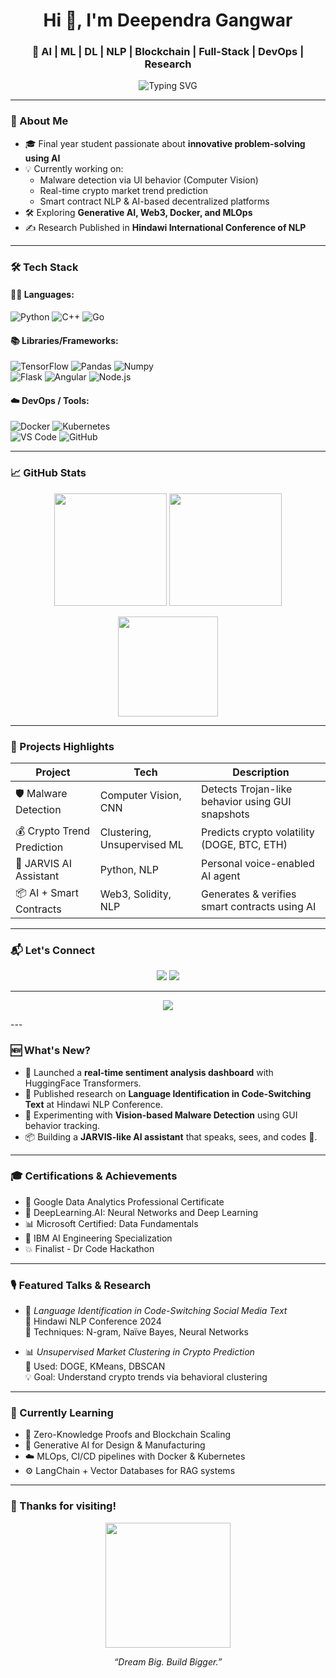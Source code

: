 <h1 align="center">Hi 👋, I'm Deependra Gangwar</h1>
<h3 align="center">🚀 AI | ML | DL | NLP | Blockchain | Full-Stack | DevOps | Research</h3>

<p align="center">
  <img src="https://readme-typing-svg.demolab.com?font=Fira+Code&size=24&pause=1000&center=true&width=435&lines=AI+Researcher+%7C+Full-Stack+Developer;Blockchain+Innovator+%7C+Data+Enthusiast;Always+Learning+%E2%9C%A8+Always+Building+%F0%9F%9A%80" alt="Typing SVG" />
</p>

---

### 🧠 About Me

- 🎓 Final year student passionate about **innovative problem-solving using AI**
- 💡 Currently working on:
  - Malware detection via UI behavior (Computer Vision)
  - Real-time crypto market trend prediction
  - Smart contract NLP & AI-based decentralized platforms
- 🛠️ Exploring **Generative AI, Web3, Docker, and MLOps**
- ✍️ Research Published in **Hindawi International Conference of NLP**

---

### 🛠️ Tech Stack

#### 👨‍💻 Languages:
![Python](https://img.shields.io/badge/-Python-000?&logo=Python) ![C++](https://img.shields.io/badge/-C++-000?&logo=C%2B%2B) ![Go](https://img.shields.io/badge/-Go-000?&logo=Go)

#### 📚 Libraries/Frameworks:
![TensorFlow](https://img.shields.io/badge/-TensorFlow-000?&logo=TensorFlow) ![Pandas](https://img.shields.io/badge/-Pandas-000?&logo=pandas) ![Numpy](https://img.shields.io/badge/-NumPy-000?&logo=numpy)  
![Flask](https://img.shields.io/badge/-Flask-000?&logo=flask) ![Angular](https://img.shields.io/badge/-Angular-000?&logo=angular) ![Node.js](https://img.shields.io/badge/-Node.js-000?&logo=node.js)

#### ☁️ DevOps / Tools:
![Docker](https://img.shields.io/badge/-Docker-000?&logo=docker) ![Kubernetes](https://img.shields.io/badge/-Kubernetes-000?&logo=kubernetes)  
![VS Code](https://img.shields.io/badge/-VS%20Code-000?&logo=visual-studio-code) ![GitHub](https://img.shields.io/badge/-GitHub-000?&logo=github)

---

### 📈 GitHub Stats

<p align="center">
  <img src="https://github-readme-stats.vercel.app/api?username=DeepuML&show_icons=true&theme=tokyonight" height="180"/>
  <img src="https://github-readme-stats.vercel.app/api/top-langs/?username=DeepuML&layout=compact&theme=tokyonight" height="180"/>
</p>

<p align="center">
  <img src="https://streak-stats.demolab.com?user=DeepuML&theme=tokyonight" height="160"/>
</p>

---

### 🚀 Projects Highlights

| Project | Tech | Description |
|--------|------|-------------|
| 🛡️ Malware Detection | Computer Vision, CNN | Detects Trojan-like behavior using GUI snapshots |
| 💰 Crypto Trend Prediction | Clustering, Unsupervised ML | Predicts crypto volatility (DOGE, BTC, ETH) |
| 🤖 JARVIS AI Assistant | Python, NLP | Personal voice-enabled AI agent |
| 📦 AI + Smart Contracts | Web3, Solidity, NLP | Generates & verifies smart contracts using AI |

---

### 📬 Let's Connect

<p align="center">
  <a href="mailto:deependragangwar.dev@gmail.com"><img src="https://img.shields.io/badge/Gmail-%2312100E.svg?style=for-the-badge&logo=Gmail&logoColor=white"/></a>
  <a href="https://www.linkedin.com/in/deependra-gangwar/"><img src="https://img.shields.io/badge/LinkedIn-%230077B5.svg?style=for-the-badge&logo=LinkedIn&logoColor=white"/></a>
</p>

---

<p align="center">
  <img src="https://quotes-github-readme.vercel.app/api?type=horizontal&theme=tokyonight" />
</p>
---

### 🆕 What's New?

- 🚀 Launched a **real-time sentiment analysis dashboard** with HuggingFace Transformers.
- 🧠 Published research on **Language Identification in Code-Switching Text** at Hindawi NLP Conference.
- 🧪 Experimenting with **Vision-based Malware Detection** using GUI behavior tracking.
- 📦 Building a **JARVIS-like AI assistant** that speaks, sees, and codes 🤖.

---

### 🎓 Certifications & Achievements

- 🥇 Google Data Analytics Professional Certificate  
- 🧠 DeepLearning.AI: Neural Networks and Deep Learning  
- 📊 Microsoft Certified: Data Fundamentals  
- 🧬 IBM AI Engineering Specialization  
- 💥 Finalist - Dr Code Hackathon 

---

### 🎙️ Featured Talks & Research

- 🧾 *Language Identification in Code-Switching Social Media Text*  
  📍 Hindawi NLP Conference 2024  
  📄 Techniques: N-gram, Naïve Bayes, Neural Networks

- 📊 *Unsupervised Market Clustering in Crypto Prediction*  
  🧪 Used: DOGE, KMeans, DBSCAN  
  💡 Goal: Understand crypto trends via behavioral clustering

---

### 🌱 Currently Learning

- 🔐 Zero-Knowledge Proofs and Blockchain Scaling
- 🧬 Generative AI for Design & Manufacturing
- ☁️ MLOps, CI/CD pipelines with Docker & Kubernetes
- ⚙️ LangChain + Vector Databases for RAG systems

---

### 🙏 Thanks for visiting!

<p align="center">
  <img src="https://media.giphy.com/media/3o7abB06u9bNzA8lu8/giphy.gif" width="200"/>
</p>
<p align="center">
  <i>“Dream Big. Build Bigger.”</i>
</p>


